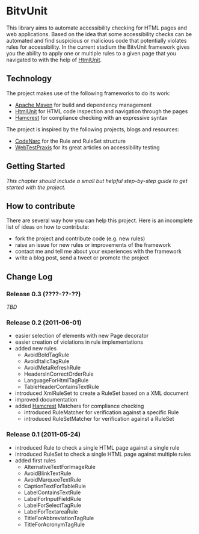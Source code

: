 BitvUnit
=============

This library aims to automate accessibility checking for HTML pages and web applications. Based on the idea that some accessibility checks can be automated and find suspicious or malicious code that potentially violates rules for accessibility.
In the current stadium the BitvUnit framework gives you the ability to apply one or multiple rules to a given page that you navigated to with the help of [HtmlUnit].

Technology
----------

The project makes use of the following frameworks to do its work:

* [Apache Maven] for build and dependency management
* [HtmlUnit] for HTML code inspection and navigation through the pages
* [Hamcrest] for compliance checking with an expressive syntax

The project is inspired by the following projects, blogs and resources:

* [CodeNarc](http://codenarc.sourceforge.net) for the Rule and RuleSet structure
* [WebTestPraxis](http://webtestpraxis.de/blog/?tag=barrierefreiheit) for its great articles on accessibility testing

Getting Started
---------------

_This chapter should include a small but helpful step-by-step guide to get started with the project._

How to contribute
-----------------

There are several way how you can help this project. Here is an incomplete list of ideas on how to contribute:

* fork the project and contribute code (e.g. new rules)
* raise an issue for new rules or improvements of the framework
* contact me and tell me about your experiences with the framework
* write a blog post, send a tweet or promote the project

Change Log
----------

### Release 0.3 (????-??-??)

_TBD_

### Release 0.2 (2011-06-01)

* easier selection of elements with new Page decorator
* easier creation of violations in rule implementations
* added new rules
    * AvoidBoldTagRule
    * AvoidItalicTagRule
    * AvoidMetaRefreshRule
    * HeadersInCorrectOrderRule
    * LanguageForHtmlTagRule
    * TableHeaderContainsTextRule
* introduced XmlRuleSet to create a RuleSet based on a XML document
* improved documentation
* added [Hamcrest] Matchers for compliance checking
    * introduced RuleMatcher for verification against a specific Rule
    * introduced RuleSetMatcher for verification against a RuleSet

### Release 0.1 (2011-05-24)

* introduced Rule to check a single HTML page against a single rule
* introduced RuleSet to check a single HTML page against multiple rules
* added first rules
    * AlternativeTextForImageRule
    * AvoidBlinkTextRule
    * AvoidMarqueeTextRule
    * CaptionTextForTableRule
    * LabelContainsTextRule
    * LabelForInputFieldRule
    * LabelForSelectTagRule
    * LabelForTextareaRule
    * TitleForAbbreviationTagRule
    * TitleForAcronymTagRule

[Apache Maven]: http://maven.apache.org
[Hamcrest]: http://code.google.com/p/hamcrest/
[HtmlUnit]: http://htmlunit.sourceforge.net